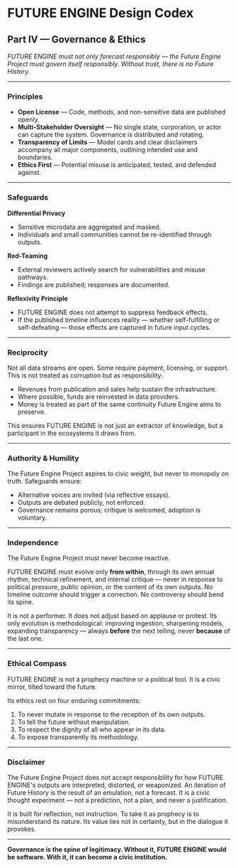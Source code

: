 # FUTURE ENGINE Design Codex

## Part IV — Governance & Ethics

*FUTURE ENGINE must not only forecast responsibly — the Future Engine Project must govern itself responsibly. Without trust, there is no Future History.*

---

### Principles

* **Open License** — Code, methods, and non-sensitive data are published openly.
* **Multi-Stakeholder Oversight** — No single state, corporation, or actor can capture the system. Governance is distributed and rotating.
* **Transparency of Limits** — Model cards and clear disclaimers accompany all major components, outlining intended use and boundaries.
* **Ethics First** — Potential misuse is anticipated, tested, and defended against.

---

### Safeguards

**Differential Privacy**

* Sensitive microdata are aggregated and masked.
* Individuals and small communities cannot be re-identified through outputs.

**Red-Teaming**

* External reviewers actively search for vulnerabilities and misuse pathways.
* Findings are published; responses are documented.

**Reflexivity Principle**

* FUTURE ENGINE does not attempt to suppress feedback effects.
* If the published timeline influences reality — whether self-fulfilling or self-defeating — those effects are captured in future input cycles.

---

### Reciprocity

Not all data streams are open. Some require payment, licensing, or support. This is not treated as corruption but as responsibility:

* Revenues from publication and sales help sustain the infrastructure.
* Where possible, funds are reinvested in data providers.
* Money is treated as part of the same continuity Future Engine aims to preserve.

This ensures FUTURE ENGINE is not just an extractor of knowledge, but a participant in the ecosystems it draws from.

---

### Authority & Humility

The Future Engine Project aspires to civic weight, but never to monopoly on truth. Safeguards ensure:

* Alternative voices are invited (via reflective essays).
* Outputs are debated publicly, not enforced.
* Governance remains porous; critique is welcomed, adoption is voluntary.

---

### Independence

The Future Engine Project must never become reactive.

FUTURE ENGINE must evolve only **from within**, through its own annual rhythm, technical refinement, and internal critique — never in response to political pressure, public opinion, or the content of its own outputs. No timeline outcome should trigger a correction. No controversy should bend its spine.

It is not a performer. It does not adjust based on applause or protest. Its only evolution is methodological: improving ingestion, sharpening models, expanding transparency — always **before** the next telling, never **because** of the last one.

---

### Ethical Compass

FUTURE ENGINE is not a prophecy machine or a political tool. It is a civic mirror, tilted toward the future.

Its ethics rest on four enduring commitments:

1. To never mutate in response to the reception of its own outputs.
2. To tell the future without manipulation.
3. To respect the dignity of all who appear in its data.
4. To expose transparently its methodology.

---

### Disclaimer

The Future Engine Project does not accept responsibility for how FUTURE ENGINE's outputs are interpreted, distorted, or weaponized. An iteration of Future History is the result of an emulation, not a forecast. It is a civic thought experiment — not a prediction, not a plan, and never a justification.

It is built for reflection, not instruction. To take it as prophecy is to misunderstand its nature. Its value lies not in certainty, but in the dialogue it provokes.

---

**Governance is the spine of legitimacy. Without it, FUTURE ENGINE would be software. With it, it can become a civic institution.**
